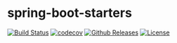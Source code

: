 # spring-boot-starters

[![Build Status](https://travis-ci.org/devefx/spring-boot-starters.svg?branch=master)](https://travis-ci.org/devefx/spring-boot-starters)
[![codecov](https://codecov.io/gh/devefx/spring-boot-starters/branch/master/graph/badge.svg)](https://codecov.io/gh/devefx/spring-boot-starters)
[![Github Releases](https://img.shields.io/github/release/devefx/spring-boot-starters.svg)](https://github.com/devefx/spring-boot-starters/releases)
[![License](https://img.shields.io/badge/license-Apache%202-4EB1BA.svg)](https://www.apache.org/licenses/LICENSE-2.0.html)
